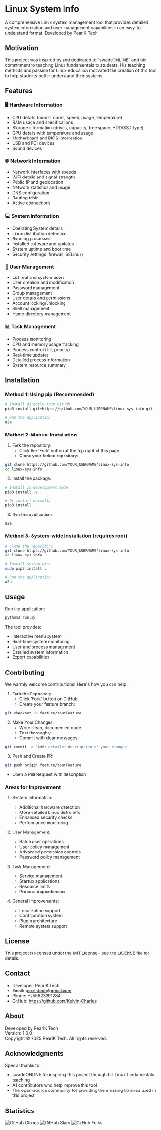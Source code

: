 # Linux System Info

A comprehensive Linux system management tool that provides detailed system information and user management capabilities in an easy-to-understand format. Developed by PearlK Tech.

## Motivation

This project was inspired by and dedicated to "swadeONLINE" and his commitment to teaching Linux fundamentals to students. His teaching methods and passion for Linux education motivated the creation of this tool to help students better understand their systems.

## Features

### 🖥️ Hardware Information
- CPU details (model, cores, speed, usage, temperature)
- RAM usage and specifications
- Storage information (drives, capacity, free space, HDD/SSD type)
- GPU details with temperature and usage
- Motherboard and BIOS information
- USB and PCI devices
- Sound devices

### 🌐 Network Information
- Network interfaces with speeds
- WiFi details and signal strength
- Public IP and geolocation
- Network statistics and usage
- DNS configuration
- Routing table
- Active connections

### 💻 System Information
- Operating System details
- Linux distribution detection
- Running processes
- Installed software and updates
- System uptime and boot time
- Security settings (firewall, SELinux)

### 👥 User Management
- List real and system users
- User creation and modification
- Password management
- Group management
- User details and permissions
- Account locking/unlocking
- Shell management
- Home directory management

### 📊 Task Management
- Process monitoring
- CPU and memory usage tracking
- Process control (kill, priority)
- Real-time updates
- Detailed process information
- System resource summary

## Installation

### Method 1: Using pip (Recommended)

```bash
# Install directly from GitHub
pip3 install git+https://github.com/YOUR_USERNAME/linux-sys-info.git

# Run the application
a2a
```

### Method 2: Manual Installation

1. Fork the repository:
   - Click the 'Fork' button at the top right of this page
   - Clone your forked repository:
```bash
git clone https://github.com/YOUR_USERNAME/linux-sys-info
cd linux-sys-info
```

2. Install the package:
```bash
# Install in development mode
pip3 install -e .

# Or install normally
pip3 install .
```

3. Run the application:
```bash
a2a
```

### Method 3: System-wide Installation (requires root)

```bash
# Clone the repository
git clone https://github.com/YOUR_USERNAME/linux-sys-info
cd linux-sys-info

# Install system-wide
sudo pip3 install .

# Run the application
a2a
```

## Usage

Run the application:
```bash
python3 run.py
```

The tool provides:
- Interactive menu system
- Real-time system monitoring
- User and process management
- Detailed system information
- Export capabilities

## Contributing

We warmly welcome contributions! Here's how you can help:

1. Fork the Repository:
   - Click 'Fork' button on GitHub
   - Create your feature branch:
```bash
git checkout -b feature/YourFeature
```

2. Make Your Changes:
   - Write clean, documented code
   - Test thoroughly
   - Commit with clear messages:
```bash
git commit -m 'Add: detailed description of your changes'
```

3. Push and Create PR:
```bash
git push origin feature/YourFeature
```
   - Open a Pull Request with description

### Areas for Improvement

1. System Information:
   - Additional hardware detection
   - More detailed Linux distro info
   - Enhanced security checks
   - Performance monitoring

2. User Management:
   - Batch user operations
   - User policy management
   - Advanced permission controls
   - Password policy management

3. Task Management:
   - Service management
   - Startup applications
   - Resource limits
   - Process dependencies

4. General Improvements:
   - Localization support
   - Configuration system
   - Plugin architecture
   - Remote system support

## License

This project is licensed under the MIT License - see the LICENSE file for details.

## Contact

- Developer: PearlK Tech
- Email: pearlktech@gmail.com
- Phone: +255623391284
- GitHub: https://github.com/Kelvin-Charles

## About

Developed by PearlK Tech  
Version: 1.0.0  
Copyright © 2025 PearlK Tech. All rights reserved.

## Acknowledgments

Special thanks to:
- swadeONLINE for inspiring this project through his Linux fundamentals teaching
- All contributors who help improve this tool
- The open-source community for providing the amazing libraries used in this project

## Statistics
![GitHub Clones](https://img.shields.io/github/clones/Kelvin-Charles/linux-sys-info?label=Clones&style=social)
![GitHub Stars](https://img.shields.io/github/stars/Kelvin-Charles/linux-sys-info?style=social)
![GitHub Forks](https://img.shields.io/github/forks/Kelvin-Charles/linux-sys-info?style=social)

